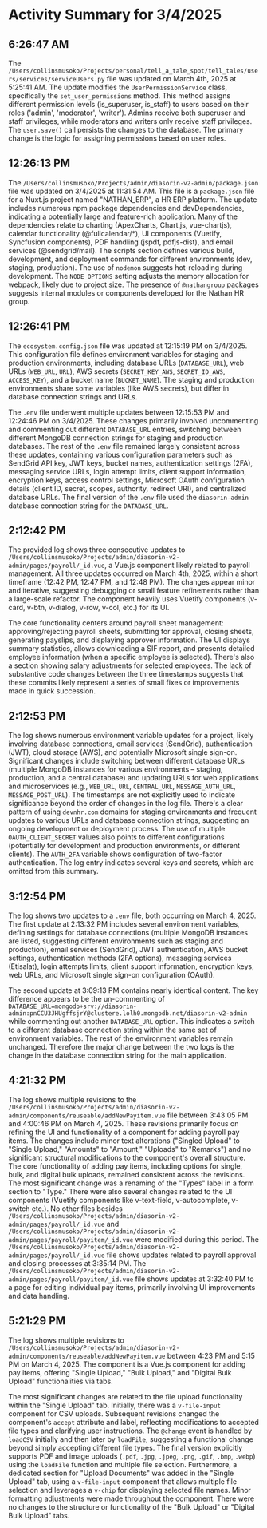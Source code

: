 # Activity Summary for 3/4/2025

## 6:26:47 AM
The `/Users/collinsmusoko/Projects/personal/tell_a_tale_spot/tell_tales/users/services/serviceUsers.py` file was updated on March 4th, 2025 at 5:25:41 AM.  The update modifies the `UserPermissionService` class, specifically the `set_user_permissions` method. This method assigns different permission levels (is_superuser, is_staff) to users based on their roles ('admin', 'moderator', 'writer').  Admins receive both superuser and staff privileges, while moderators and writers only receive staff privileges.  The `user.save()` call persists the changes to the database.  The primary change is the logic for assigning permissions based on user roles.


## 12:26:13 PM
The `/Users/collinsmusoko/Projects/admin/diasorin-v2-admin/package.json` file was updated on 3/4/2025 at 11:31:54 AM.  This file is a `package.json` file for a Nuxt.js project named "NATHAN_ERP", a HR ERP platform.  The update includes numerous npm package dependencies and devDependencies, indicating a potentially large and feature-rich application.  Many of the dependencies relate to charting (ApexCharts, Chart.js, vue-chartjs), calendar functionality (@fullcalendar/*), UI components (Vuetify, Syncfusion components), PDF handling (jspdf, pdfjs-dist), and email services (@sendgrid/mail).  The scripts section defines various build, development, and deployment commands for different environments (dev, staging, production).  The use of `nodemon` suggests hot-reloading during development.  The `NODE_OPTIONS` setting adjusts the memory allocation for webpack, likely due to project size.  The presence of  `@nathangroup` packages suggests internal modules or components developed for the Nathan HR group.


## 12:26:41 PM
The `ecosystem.config.json` file was updated at 12:15:19 PM on 3/4/2025.  This configuration file defines environment variables for staging and production environments, including database URLs (`DATABASE_URL`), web URLs (`WEB_URL`, `URL`), AWS secrets (`SECRET_KEY_AWS`, `SECRET_ID_AWS`, `ACCESS_KEY`), and a bucket name (`BUCKET_NAME`).  The staging and production environments share some variables (like AWS secrets), but differ in database connection strings and URLs.

The `.env` file underwent multiple updates between 12:15:53 PM and 12:24:46 PM on 3/4/2025.  These changes primarily involved uncommenting and commenting out different `DATABASE_URL` entries, switching between different MongoDB connection strings for staging and production databases.  The rest of the `.env` file remained largely consistent across these updates, containing various configuration parameters such as SendGrid API key, JWT keys,  bucket names, authentication settings (2FA), messaging service URLs,  login attempt limits, client support information, encryption keys,  access control settings, Microsoft OAuth configuration details (client ID, secret, scopes, authority, redirect URI), and centralized database URLs.  The final version of the `.env` file used the `diasorin-admin` database connection string for the `DATABASE_URL`.


## 2:12:42 PM
The provided log shows three consecutive updates to `/Users/collinsmusoko/Projects/admin/diasorin-v2-admin/pages/payroll/_id.vue`, a Vue.js component likely related to payroll management.  All three updates occurred on March 4th, 2025, within a short timeframe (12:42 PM, 12:47 PM, and 12:48 PM).  The changes appear minor and iterative, suggesting debugging or small feature refinements rather than a large-scale refactor.  The component heavily uses Vuetify components (v-card, v-btn, v-dialog, v-row, v-col, etc.) for its UI.  

The core functionality centers around payroll sheet management:  approving/rejecting payroll sheets, submitting for approval, closing sheets, generating payslips, and displaying approver information.  The UI displays summary statistics, allows downloading a SIF report, and presents detailed employee information (when a specific employee is selected).  There's also a section showing salary adjustments for selected employees.  The lack of substantive code changes between the three timestamps suggests that these commits likely represent a series of small fixes or improvements made in quick succession.


## 2:12:53 PM
The log shows numerous environment variable updates for a project, likely involving database connections, email services (SendGrid), authentication (JWT), cloud storage (AWS), and potentially Microsoft single sign-on.  Significant changes include switching between different database URLs (multiple MongoDB instances for various environments – staging, production, and a central database) and updating URLs for web applications and microservices (e.g., `WEB_URL`, `URL`, `CENTRAL_URL`, `MESSAGE_AUTH_URL`, `MESSAGE_POST_URL`).  The timestamps are not explicitly used to indicate significance beyond the order of changes in the log file.  There's a clear pattern of using `devnhr.com` domains for staging environments and frequent updates to various URLs and database connection strings, suggesting an ongoing development or deployment process.  The use of multiple `OAUTH_CLIENT_SECRET` values also points to different configurations (potentially for development and production environments, or different clients).  The `AUTH_2FA` variable shows configuration of two-factor authentication.  The log entry indicates several keys and secrets, which are omitted from this summary.


## 3:12:54 PM
The log shows two updates to a `.env` file, both occurring on March 4, 2025.  The first update at 2:13:32 PM includes several environment variables, defining settings for database connections (multiple MongoDB instances are listed, suggesting different environments such as staging and production), email services (SendGrid), JWT authentication, AWS bucket settings, authentication methods (2FA options), messaging services (Etisalat), login attempts limits, client support information, encryption keys, web URLs, and Microsoft single sign-on configuration (OAuth).

The second update at 3:09:13 PM contains nearly identical content. The key difference appears to be the un-commenting of `DATABASE_URL=mongodb+srv://diasorin-admin:pnCCU3JHUgffsjrY@clustere.lolh0.mongodb.net/diasorin-v2-admin` while commenting out another `DATABASE_URL` option. This indicates a switch to a different database connection string within the same set of environment variables.  The rest of the environment variables remain unchanged.  Therefore the major change between the two logs is the change in the database connection string for the main application.


## 4:21:32 PM
The log shows multiple revisions to the `/Users/collinsmusoko/Projects/admin/diasorin-v2-admin/components/reuseable/addNewPayitem.vue` file between 3:43:05 PM and 4:00:46 PM on March 4, 2025.  These revisions primarily focus on refining the UI and functionality of a component for adding payroll pay items.  The changes include minor text alterations ("Singled Upload" to "Single Upload," "Amounts" to "Amount," "Uploads" to "Remarks") and no significant structural modifications to the component's overall structure.  The core functionality of adding pay items, including options for single, bulk, and digital bulk uploads, remained consistent across the revisions.  The most significant change was a renaming of the "Types" label in a form section to "Type."  There were also several changes related to the UI components (Vuetify components like v-text-field, v-autocomplete, v-switch etc.).  No other files besides `/Users/collinsmusoko/Projects/admin/diasorin-v2-admin/pages/payroll/_id.vue` and `/Users/collinsmusoko/Projects/admin/diasorin-v2-admin/pages/payroll/payitem/_id.vue` were modified during this period. The `/Users/collinsmusoko/Projects/admin/diasorin-v2-admin/pages/payroll/_id.vue` file shows updates related to payroll approval and closing processes at 3:35:14 PM.  The `/Users/collinsmusoko/Projects/admin/diasorin-v2-admin/pages/payroll/payitem/_id.vue` file shows updates at 3:32:40 PM to a page for editing individual pay items, primarily involving UI improvements and data handling.


## 5:21:29 PM
The log shows multiple revisions to `/Users/collinsmusoko/Projects/admin/diasorin-v2-admin/components/reuseable/addNewPayitem.vue` between 4:23 PM and 5:15 PM on March 4, 2025.  The component is a Vue.js component for adding pay items, offering "Single Upload," "Bulk Upload," and "Digital Bulk Upload" functionalities via tabs.

The most significant changes are related to the file upload functionality within the "Single Upload" tab.  Initially, there was a `v-file-input` component for CSV uploads. Subsequent revisions changed the component's `accept` attribute and label, reflecting modifications to accepted file types and clarifying user instructions.  The `@change` event is handled by `loadCSV` initially and then later by `loadFile`, suggesting a functional change beyond simply accepting different file types.  The final version explicitly supports PDF and image uploads (`.pdf`, `.jpg`, `.jpeg`, `.png`, `.gif`, `.bmp`, `.webp`) using the `loadFile` function and multiple file selection.  Furthermore, a dedicated section for "Upload Documents" was added in the "Single Upload" tab, using a `v-file-input` component that allows multiple file selection and leverages a `v-chip` for displaying selected file names.  Minor formatting adjustments were made throughout the component.  There were no changes to the structure or functionality of the "Bulk Upload" or "Digital Bulk Upload" tabs.
